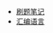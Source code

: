 <!-- * [HJK其人](README.md) -->

<!-- * [仿锤子便签](project/ad_sm.md) -->
* [刷题笔记](code/code.md)
* [汇编语言](asm/studyasm.md)